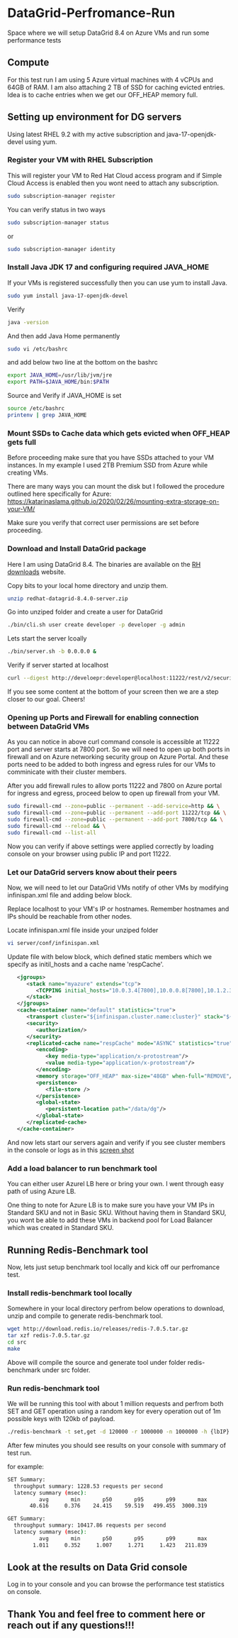 # DataGrid-Perfromance-Run
Space where we will setup DataGrid 8.4 on Azure VMs and run some performance tests

## Compute

For this test run I am using 5 Azure virtual machines with 4 vCPUs and 64GB of RAM. I am also attaching 2 TB of SSD for caching evicted entries. Idea is to cache entries when we get our OFF_HEAP memory full.

## Setting up environment for DG servers

Using latest RHEL 9.2 with my active subscription and java-17-openjdk-devel using yum.

### Register your VM with RHEL Subscription 

This will register your VM to Red Hat Cloud access program and if Simple Cloud Access is enabled then you wont need to attach any subscription.

```bash
sudo subscription-manager register
```
You can verify status in two ways

```bash
sudo subscription-manager status
```
or 
```bash
sudo subscription-manager identity
```
### Install Java JDK 17 and configuring required JAVA_HOME

If your VMs is registered successfully then you can use yum to install Java.

```bash
sudo yum install java-17-openjdk-devel
```
Verify
```bash
java -version
```
And then add Java Home permanently
```bash
sudo vi /etc/bashrc
```
and add below two line at the bottom on the bashrc

```bash
export JAVA_HOME=/usr/lib/jvm/jre
export PATH=$JAVA_HOME/bin:$PATH
```

Source and Verify if JAVA_HOME is set
```bash
source /etc/bashrc
printenv | grep JAVA_HOME
```

### Mount SSDs to Cache data which gets evicted when OFF_HEAP gets full

Before proceeding make sure that you have SSDs attached to your VM instances. In my example I used 2TB Premium SSD from Azure while creating VMs.

There are many ways you can mount the disk but I followed the procedure outlined here specifically for Azure:
https://katarinaslama.github.io/2020/02/26/mounting-extra-storage-on-your-VM/

Make sure you verify that correct user permissions are set before proceeding.

### Download and Install DataGrid package

Here I am using DataGrid 8.4. The binaries are available on the [RH downloads](https://access.redhat.com/jbossnetwork/restricted/listSoftware.html?product=data.grid&downloadType=distributions) website.

Copy bits to your local home directory and unzip them.
```bash
unzip redhat-datagrid-8.4.0-server.zip
```
Go into unziped folder and create a user for DataGrid
```bash
./bin/cli.sh user create developer -p developer -g admin
```

Lets start the server lcoally
```bash
./bin/server.sh -b 0.0.0.0 &
```

Verify if server started at localhost
```bash
curl --digest http://develoepr:developer@localhost:11222/rest/v2/security/user/acl -v
```

If you see some content at the bottom of your screen then we are a step closer to our goal. Cheers!

### Opening up Ports and Firewall for enabling connection between DataGrid VMs

As you can notice in above curl command console is accessible at 11222 port and server starts at 7800 port. So we will need to open up both ports in firewall and on Azure networking security group on Azure Portal. And these ports need to be added to both ingress and egress rules for our VMs to comminicate with their cluster members.

After you add firewall rules to allow ports 11222 and 7800 on Azure portal for ingress and egress, proceed below to open up firewall from your VM.

```bash
sudo firewall-cmd --zone=public --permanent --add-service=http && \
sudo firewall-cmd --zone=public --permanent --add-port 11222/tcp && \
sudo firewall-cmd --zone=public --permanent --add-port 7800/tcp && \
sudo firewall-cmd --reload && \
sudo firewall-cmd --list-all
```

Now you can verify if above settings were applied correctly by loading console on your browser using public IP and port 11222.

### Let our DataGrid servers know about their peers

Now, we will need to let our DataGrid VMs notify of other VMs by modifying infinispan.xml file and adding below block.

Replace localhost to your VM's IP or hostnames. Remember hostnames and IPs should be reachable from other nodes.

Locate infinispan.xml file inside your unziped folder
```bash
vi server/conf/infinispan.xml
```

Update file with below block, which defined static members which we specify as initil_hosts and a cache name 'respCache'.

```xml
   <jgroups>
      <stack name="myazure" extends="tcp">
         <TCPPING initial_hosts="10.0.3.4[7800],10.0.0.8[7800],10.1.2.3[7800],10.1.2.4[7800],10.1.3.3[7800]" port_range="0" stack.combine="REPLACE" stack.position="MPING"/>
      </stack>
   </jgroups>
   <cache-container name="default" statistics="true">
      <transport cluster="${infinispan.cluster.name:cluster}" stack="${infinispan.cluster.stack:myazure}" node-name="${infinispan.node.name:}"/>
      <security>
         <authorization/>
      </security>
      <replicated-cache name="respCache" mode="ASYNC" statistics="true">
         <encoding>
            <key media-type="application/x-protostream"/>
            <value media-type="application/x-protostream"/>
         </encoding>
         <memory storage="OFF_HEAP" max-size="48GB" when-full="REMOVE"/>
         <persistence>
            <file-store />
         </persistence>
         <global-state>
            <persistent-location path="/data/dg"/>
         </global-state>
      </replicated-cache>
   </cache-container>
```

And now lets start our servers again and verify if you see cluster members in the console or logs as in this [screen shot](image.png)

### Add a load balancer to run benchmark tool

You can either user Azurel LB here or bring your own. I went through easy path of using Azure LB.

One thing to note for Azure LB is to make sure you have your VM IPs in Standard SKU and not in Basic SKU. Without having them in Standard SKU, you wont be able to add these VMs in backend pool for Load Balancer which was created in Standard SKU.

## Running Redis-Benchmark tool

Now, lets just setup benchmark tool locally and kick off our perfromance test.

### Install redis-benchmark tool locally

Somewhere in your local directory perfrom below operations to download, unzip and compile to generate redis-benchmark tool.

```bash
wget http://download.redis.io/releases/redis-7.0.5.tar.gz
tar xzf redis-7.0.5.tar.gz
cd src
make
```
Above will compile the source and generate tool under folder redis-benchmark under src folder.

### Run redis-benchmark tool

We will be running this tool with about 1 million requests and perfrom both SET and GET operation using a random key for every operation out of 1m possible keys with 120kb of payload.

```bash
./redis-benchmark -t set,get -d 120000 -r 1000000 -n 1000000 -h {lbIP} -p 11222 --user developer -a developer
```
After few minutes you should see results on your console with summary of test run.

for example:
```bash
SET Summary:
  throughput summary: 1228.53 requests per second
  latency summary (msec):
          avg       min       p50       p95       p99       max
       40.616     0.376    24.415    59.519   499.455  3000.319

GET Summary:
  throughput summary: 10417.86 requests per second
  latency summary (msec):
          avg       min       p50       p95       p99       max
        1.011     0.352     1.007     1.271     1.423   211.839
```

## Look at the results on Data Grid console

Log in to your console and you can browse the performance test statistics on console.


## Thank You and feel free to comment here or reach out if any questions!!!
















